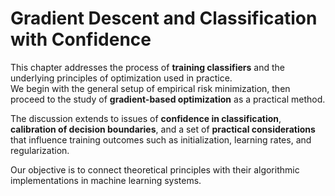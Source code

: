 # Gradient Descent and Classification with Confidence

This chapter addresses the process of **training classifiers** and the underlying principles of optimization used in practice.  
We begin with the general setup of empirical risk minimization, then proceed to the study of **gradient-based optimization** as a practical method.  

The discussion extends to issues of **confidence in classification**, **calibration of decision boundaries**, and a set of **practical considerations** that influence training outcomes such as initialization, learning rates, and regularization.

Our objective is to connect theoretical principles with their algorithmic implementations in machine learning systems.
